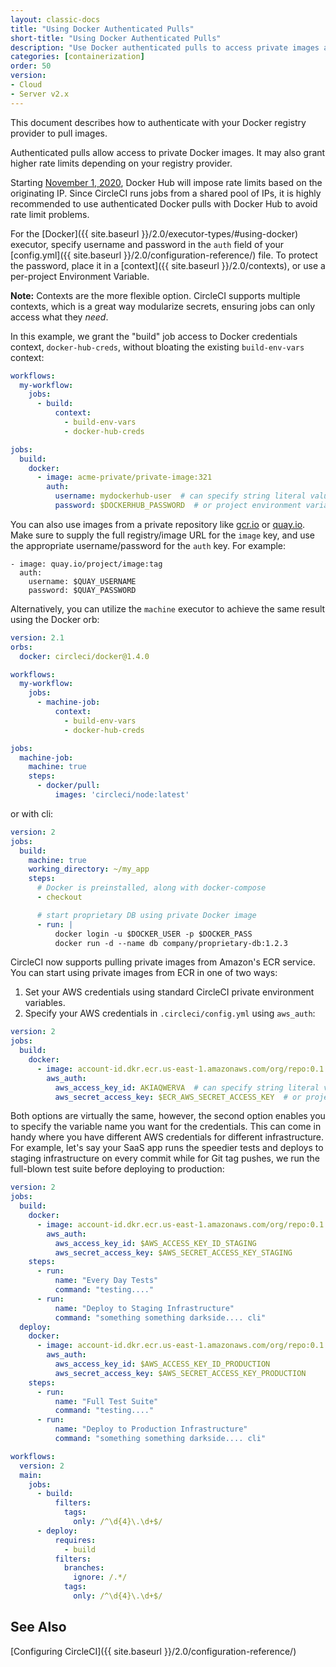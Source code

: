 ```yaml
---
layout: classic-docs
title: "Using Docker Authenticated Pulls"
short-title: "Using Docker Authenticated Pulls"
description: "Use Docker authenticated pulls to access private images and avoid rate limits."
categories: [containerization]
order: 50
version:
- Cloud
- Server v2.x
---
```



This document describes how to authenticate with your Docker registry provider to pull images.

Authenticated pulls allow access to private Docker images.  It may also grant higher rate limits depending on your registry provider.

Starting [November 1, 2020](https://www.docker.com/blog/scaling-docker-to-serve-millions-more-developers-network-egress/), Docker Hub will impose rate limits based on the originating IP. Since CircleCI runs jobs from a shared pool of IPs, it is highly recommended to use authenticated Docker pulls with Docker Hub to avoid rate limit problems.

For the [Docker]({{ site.baseurl }}/2.0/executor-types/#using-docker) executor, specify username and password in the `auth` field of your [config.yml]({{ site.baseurl }}/2.0/configuration-reference/) file. To protect the password, place it in a [context]({{ site.baseurl }}/2.0/contexts), or use a per-project Environment Variable.

**Note:** Contexts are the more flexible option.  CircleCI supports multiple contexts, which is a great way modularize secrets, ensuring jobs can only access what they *need*.

In this example, we grant the "build" job access to Docker credentials context, `docker-hub-creds`, without bloating the existing `build-env-vars` context:

```yaml
workflows:
  my-workflow:
    jobs:
      - build:
          context:
            - build-env-vars
            - docker-hub-creds

jobs:
  build:
    docker:
      - image: acme-private/private-image:321
        auth:
          username: mydockerhub-user  # can specify string literal values
          password: $DOCKERHUB_PASSWORD  # or project environment variable reference
```

You can also use images from a private repository like [gcr.io](https://cloud.google.com/container-registry) or [quay.io](https://quay.io). Make sure to supply the full registry/image URL for the `image` key, and use the appropriate username/password for the `auth` key. For example:

```
- image: quay.io/project/image:tag
  auth:
    username: $QUAY_USERNAME
    password: $QUAY_PASSWORD
```

Alternatively, you can utilize the `machine` executor to achieve the same result using the Docker orb:

``` yaml
version: 2.1
orbs:
  docker: circleci/docker@1.4.0

workflows:
  my-workflow:
    jobs:
      - machine-job:
          context:
            - build-env-vars
            - docker-hub-creds

jobs:
  machine-job:
    machine: true
    steps:
      - docker/pull:
          images: 'circleci/node:latest'
```

or with cli:

```yaml
version: 2
jobs:
  build:
    machine: true
    working_directory: ~/my_app
    steps:
      # Docker is preinstalled, along with docker-compose
      - checkout

      # start proprietary DB using private Docker image
      - run: |
          docker login -u $DOCKER_USER -p $DOCKER_PASS
          docker run -d --name db company/proprietary-db:1.2.3
```

CircleCI now supports pulling private images from Amazon's ECR service. You can start using private images from ECR in one of two ways:

1. Set your AWS credentials using standard CircleCI private environment variables.
2. Specify your AWS credentials in `.circleci/config.yml` using `aws_auth`:

```yaml
version: 2
jobs:
  build:
    docker:
      - image: account-id.dkr.ecr.us-east-1.amazonaws.com/org/repo:0.1
        aws_auth:
          aws_access_key_id: AKIAQWERVA  # can specify string literal values
          aws_secret_access_key: $ECR_AWS_SECRET_ACCESS_KEY  # or project UI envar reference
```

Both options are virtually the same, however, the second option enables you to specify the variable name you want for the credentials. This can come in handy where you have different AWS credentials for different infrastructure. For example, let's say your SaaS app runs the speedier tests and deploys to staging infrastructure on every commit while for Git tag pushes, we run the full-blown test suite before deploying to production:

```yaml
version: 2
jobs:
  build:
    docker:
      - image: account-id.dkr.ecr.us-east-1.amazonaws.com/org/repo:0.1
        aws_auth:
          aws_access_key_id: $AWS_ACCESS_KEY_ID_STAGING
          aws_secret_access_key: $AWS_SECRET_ACCESS_KEY_STAGING
    steps:
      - run:
          name: "Every Day Tests"
          command: "testing...."
      - run:
          name: "Deploy to Staging Infrastructure"
          command: "something something darkside.... cli"
  deploy:
    docker:
      - image: account-id.dkr.ecr.us-east-1.amazonaws.com/org/repo:0.1
        aws_auth:
          aws_access_key_id: $AWS_ACCESS_KEY_ID_PRODUCTION
          aws_secret_access_key: $AWS_SECRET_ACCESS_KEY_PRODUCTION
    steps:
      - run:
          name: "Full Test Suite"
          command: "testing...."
      - run:
          name: "Deploy to Production Infrastructure"
          command: "something something darkside.... cli"

workflows:
  version: 2
  main:
    jobs:
      - build:
          filters:
            tags:
              only: /^\d{4}\.\d+$/
      - deploy:
          requires:
            - build
          filters:
            branches:
              ignore: /.*/
            tags:
              only: /^\d{4}\.\d+$/
```

## See Also

[Configuring CircleCI]({{ site.baseurl }}/2.0/configuration-reference/)
